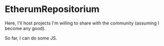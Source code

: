# EtherumRepositorium
Here, I'll host projects I'm willing to share with the community (assuming I become any good).

So far, I can do some JS.
